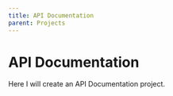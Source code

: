 ```yaml
--- 
title: API Documentation
parent: Projects
---
```


# API Documentation

Here I will create an API Documentation project. 
